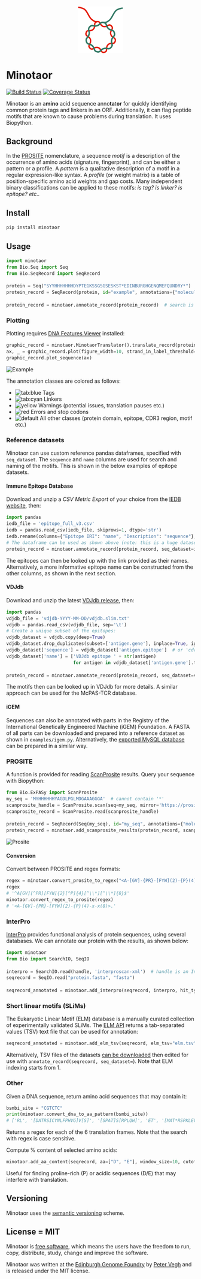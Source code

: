 <p align="center">
<img alt="Minotaor logo" title="Minotaor" src="https://raw.githubusercontent.com/Edinburgh-Genome-Foundry/Minotaor/main/images/minotaor.png" width="120">
</p>

# Minotaor

[![Build Status](https://github.com/Edinburgh-Genome-Foundry/Minotaor/actions/workflows/build.yml/badge.svg)](https://github.com/Edinburgh-Genome-Foundry/Minotaor/actions/workflows/build.yml)
[![Coverage Status](https://coveralls.io/repos/github/Edinburgh-Genome-Foundry/Minotaor/badge.svg?branch=main)](https://coveralls.io/github/Edinburgh-Genome-Foundry/Minotaor?branch=main)

Minotaor is an a**mino** acid sequence anno**ta**t**or** for quickly identifying common protein tags and linkers in an ORF. Additionally, it can flag peptide motifs that are known to cause problems during translation. It uses Biopython.

## Background

In the [PROSITE](https://prosite.expasy.org/) nomenclature, a sequence *motif* is a description
of the occurrence of amino acids (signature, fingerprint), and can be either a pattern or a profile.
A *pattern* is a qualitative description of a motif in a regular expression-like syntax.
A *profile* (or weight matrix) is a table of position-specific amino acid weights and gap costs.
Many independent binary classifications can be applied to these motifs: *is tag? is linker? is epitope? etc..*

## Install

```bash
pip install minotaor
```

## Usage

```python
import minotaor
from Bio.Seq import Seq
from Bio.SeqRecord import SeqRecord

protein = Seq("SYYHHHHHHHDYPTEGKSSGSGSESKST*EDINBURGHGENQMEFQUNDRY*")
protein_record = SeqRecord(protein, id="example", annotations={"molecule_type": "protein"})

protein_record = minotaor.annotate_record(protein_record)  # search is case sensitive
```

### Plotting

Plotting requires [DNA Features Viewer](https://github.com/Edinburgh-Genome-Foundry/DnaFeaturesViewer) installed:

```python
graphic_record = minotaor.MinotaorTranslator().translate_record(protein_record)
ax, _ = graphic_record.plot(figure_width=10, strand_in_label_threshold=7)
graphic_record.plot_sequence(ax)
```

![Example](images/example.png)

The annotation classes are colored as follows:

- ![tab:blue](images/color_tab_blue.png)  Tags
- ![tab:cyan](images/color_tab_cyan.png)  Linkers
- ![yellow](images/color_yellow.png)  Warnings (potential issues, translation pauses etc.)
- ![red](images/color_red.png)  Errors and stop codons
- ![default](images/color_default.png)  All other classes (protein domain, epitope, CDR3 region, motif etc.)

### Reference datasets

Minotaor can use custom reference pandas dataframes, specified with `seq_dataset`. The `sequence` and `name` columns are used for search and naming of the motifs. This is shown in the below examples of epitope datasets.

#### Immune Epitope Database

Download and unzip a *CSV Metric Export* of your choice from the [IEDB website](https://www.iedb.org/database_export_v3.php), then:

```python
import pandas
iedb_file = 'epitope_full_v3.csv'
iedb = pandas.read_csv(iedb_file, skiprows=1, dtype='str')
iedb.rename(columns={"Epitope IRI": "name", "Description": "sequence"}, inplace=True)
# The dataframe can be used as shown above (note: this is a huge dataset):
protein_record = minotaor.annotate_record(protein_record, seq_dataset=iedb)
```

The epitopes can then be looked up with the link provided as their names. Alternatively,
a more informative epitope name can be constructed from the other columns, as shown in the next section.

#### VDJdb

Download and unzip the latest [VDJdb release](https://github.com/antigenomics/vdjdb-db/releases/latest), then:

```python
import pandas
vdjdb_file = 'vdjdb-YYYY-MM-DD/vdjdb.slim.txt'
vdjdb = pandas.read_csv(vdjdb_file, sep='\t')
# Create a unique subset of the epitopes:
vdjdb_dataset = vdjdb.copy(deep=True)
vdjdb_dataset.drop_duplicates(subset=['antigen.gene'], inplace=True, ignore_index=True)
vdjdb_dataset['sequence'] = vdjdb_dataset['antigen.epitope']  # or 'cdr3' for antibodies
vdjdb_dataset['name'] = ['VDJdb epitope ' + str(antigen)
                         for antigen in vdjdb_dataset['antigen.gene'].to_list()]

protein_record = minotaor.annotate_record(protein_record, seq_dataset=vdjdb_dataset)
```

The motifs then can be looked up in VDJdb for more details.
A similar approach can be used for the McPAS-TCR database.

#### iGEM

Sequences can also be annotated with parts in the Registry of the International Genetically Engineered Machine (iGEM) Foundation. A FASTA of all parts can be downloaded and prepared into a reference dataset as shown in `examples/igem.py`. Alternatively, the [exported MySQL database](http://parts.igem.org/Registry_API) can be prepared in a similar way.

### PROSITE

A function is provided for reading [ScanProsite](https://prosite.expasy.org/scanprosite) results.
Query your sequence with Biopython:

```python
from Bio.ExPASy import ScanProsite
my_seq = 'MYHHHHHHYAGDLPGLMDGAAAGGGA'  # cannot contain '*'
scanprosite_handle = ScanProsite.scan(seq=my_seq, mirror='https://prosite.expasy.org/', output='xml')
scanprosite_record = ScanProsite.read(scanprosite_handle)

protein_record = SeqRecord(Seq(my_seq), id="my_seq", annotations={"molecule_type": "protein"})
protein_record = minotaor.add_scanprosite_results(protein_record, scanprosite_record)
```

![Prosite](images/example_prosite.png)

#### Conversion

Convert between PROSITE and regex formats:

```python
regex = minotaor.convert_prosite_to_regex("<A-[GV]-{PR}-[FYW](2)-{P}(4)-x-x(8)>.")
regex
# '^A[GV][^PR][FYW]{2}[^P]{4}[^\\*][^\\*]{8}$'
minotaor.convert_regex_to_prosite(regex)
# '<A-[GV]-{PR}-[FYW](2)-{P}(4)-x-x(8)>.'
```

### InterPro

[InterPro](http://www.ebi.ac.uk/interpro/) provides functional analysis of protein sequences, using several databases. We can annotate our protein with the results, as shown below:

```python
import minotaor
from Bio import SearchIO, SeqIO

interpro = SearchIO.read(handle, 'interproscan-xml')  # handle is an InterProScan xml file
seqrecord = SeqIO.read("protein.fasta", "fasta")

seqrecord_annotated = minotaor.add_interpro(seqrecord, interpro, hit_types=['phobius'])
```

### Short linear motifs (SLiMs)

The Eukaryotic Linear Motif (ELM) database is a manually curated collection of experimentally validated SLiMs. The [ELM API](http://elm.eu.org/api/manual.html) returns a tab-separated values (TSV) text file that can be used for annotation:

```python
seqrecord_annotated = minotaor.add_elm_tsv(seqrecord, elm_tsv="elm.tsv")
```

Alternatively, TSV files of the datasets [can be downloaded](http://elm.eu.org/downloads.html) then edited for use with `annotate_record(seqrecord, seq_dataset=`). Note that ELM indexing starts from 1.

### Other

Given a DNA sequence, return amino acid sequences that may contain it:

```python
bsmbi_site = "CGTCTC"
print(minotaor.convert_dna_to_aa_pattern(bsmbi_site))
# ['RL', '[DATRSICYNLFPHVG]V[S]', '[SPAT]S[RPLQH]', 'ET', '[MAT*RSPKLEVQGW]R[R]', '[G*R]D[DAVEG]']
```

Returns a regex for each of the 6 translation frames. Note that the search with regex is case sensitive.

Compute % content of selected amino acids:

```python
minotaor.add_aa_content(seqrecord, aa=["D", "E"], window_size=10, cutoff=0.3, name="Acidic sequence"):
```

Useful for finding proline-rich (P) or acidic sequences (D/E) that may interfere with translation.

## Versioning

Minotaor uses the [semantic versioning](https://semver.org) scheme.

## License = MIT

Minotaor is [free software](https://www.gnu.org/philosophy/free-sw.en.html), which means
the users have the freedom to run, copy, distribute, study, change and improve the software.

Minotaor was written at the [Edinburgh Genome Foundry](https://edinburgh-genome-foundry.github.io/)
by [Peter Vegh](https://github.com/veghp) and is released under the MIT license.

